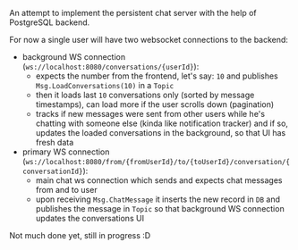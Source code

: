 An attempt to implement the persistent chat server with the help of PostgreSQL backend.

For now a single user will have two websocket connections to the backend:
- background WS connection (`ws://localhost:8080/conversations/{userId}`):
  - expects the number from the frontend, let's say: `10` and publishes `Msg.LoadConversations(10)` in a `Topic`
  - then it loads last `10` conversations only (sorted by message timestamps), can load more if the user scrolls down (pagination)
  - tracks if new messages were sent from other users while he's chatting with someone else (kinda like notification tracker) and if so, updates the loaded conversations in the background, so that UI has fresh data
- primary WS connection (`ws://localhost:8080/from/{fromUserId}/to/{toUserId}/conversation/{conversationId}`):
  - main chat ws connection which sends and expects chat messages from and to user
  - upon receiving `Msg.ChatMessage` it inserts the new record in `DB` and publishes the message in `Topic` so that background WS connection updates the conversations UI

Not much done yet, still in progress :D
